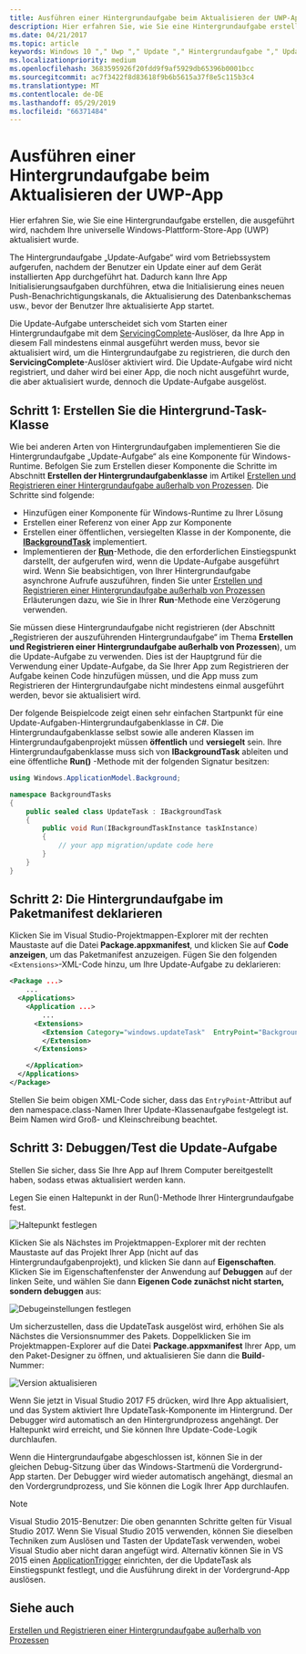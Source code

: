 ```yaml
---
title: Ausführen einer Hintergrundaufgabe beim Aktualisieren der UWP-App
description: Hier erfahren Sie, wie Sie eine Hintergrundaufgabe erstellen, die ausgeführt wird, wenn die Store-App Ihrer Universellen Windows-Plattform (UWP) aktualisiert wird.
ms.date: 04/21/2017
ms.topic: article
keywords: Windows 10 "," Uwp "," Update "," Hintergrundaufgabe "," Updatetask "," Hintergrundaufgabe
ms.localizationpriority: medium
ms.openlocfilehash: 3683595926f20fdd9f9af5929db65396b0001bcc
ms.sourcegitcommit: ac7f3422f8d83618f9b6b5615a37f8e5c115b3c4
ms.translationtype: MT
ms.contentlocale: de-DE
ms.lasthandoff: 05/29/2019
ms.locfileid: "66371484"
---
```

# <a name="run-a-background-task-when-your-uwp-app-is-updated"></a>Ausführen einer Hintergrundaufgabe beim Aktualisieren der UWP-App

Hier erfahren Sie, wie Sie eine Hintergrundaufgabe erstellen, die ausgeführt wird, nachdem Ihre universelle Windows-Plattform-Store-App (UWP) aktualisiert wurde.

The Hintergrundaufgabe „Update-Aufgabe“ wird vom Betriebssystem aufgerufen, nachdem der Benutzer ein Update einer auf dem Gerät installierten App durchgeführt hat. Dadurch kann Ihre App Initialisierungsaufgaben durchführen, etwa die Initialisierung eines neuen Push-Benachrichtigungskanals, die Aktualisierung des Datenbankschemas usw., bevor der Benutzer Ihre aktualisierte App startet.

Die Update-Aufgabe unterscheidet sich vom Starten einer Hintergrundaufgabe mit dem [ServicingComplete](https://docs.microsoft.com/uwp/api/Windows.ApplicationModel.Background.SystemTriggerType)-Auslöser, da Ihre App in diesem Fall mindestens einmal ausgeführt werden muss, bevor sie aktualisiert wird, um die Hintergrundaufgabe zu registrieren, die durch den **ServicingComplete**-Auslöser aktiviert wird.  Die Update-Aufgabe wird nicht registriert, und daher wird bei einer App, die noch nicht ausgeführt wurde, die aber aktualisiert wurde, dennoch die Update-Aufgabe ausgelöst.

## <a name="step-1-create-the-background-task-class"></a>Schritt 1: Erstellen Sie die Hintergrund-Task-Klasse

Wie bei anderen Arten von Hintergrundaufgaben implementieren Sie die Hintergrundaufgabe „Update-Aufgabe“ als eine Komponente für Windows-Runtime. Befolgen Sie zum Erstellen dieser Komponente die Schritte im Abschnitt **Erstellen der Hintergrundaufgabenklasse** im Artikel [Erstellen und Registrieren einer Hintergrundaufgabe außerhalb von Prozessen](https://docs.microsoft.com/windows/uwp/launch-resume/create-and-register-a-background-task). Die Schritte sind folgende:

- Hinzufügen einer Komponente für Windows-Runtime zu Ihrer Lösung
- Erstellen einer Referenz von einer App zur Komponente
- Erstellen einer öffentlichen, versiegelten Klasse in der Komponente, die [**IBackgroundTask**](https://docs.microsoft.com/uwp/api/Windows.ApplicationModel.Background.IBackgroundTask) implementiert.
- Implementieren der [**Run**](https://docs.microsoft.com/uwp/api/windows.applicationmodel.background.ibackgroundtask.)-Methode, die den erforderlichen Einstiegspunkt darstellt, der aufgerufen wird, wenn die Update-Aufgabe ausgeführt wird. Wenn Sie beabsichtigen, von Ihrer Hintergrundaufgabe asynchrone Aufrufe auszuführen, finden Sie unter [Erstellen und Registrieren einer Hintergrundaufgabe außerhalb von Prozessen](https://docs.microsoft.com/windows/uwp/launch-resume/create-and-register-a-background-task) Erläuterungen dazu, wie Sie in Ihrer **Run**-Methode eine Verzögerung verwenden.

Sie müssen diese Hintergrundaufgabe nicht registrieren (der Abschnitt „Registrieren der auszuführenden Hintergrundaufgabe“ im Thema **Erstellen und Registrieren einer Hintergrundaufgabe außerhalb von Prozessen**), um die Update-Aufgabe zu verwenden. Dies ist der Hauptgrund für die Verwendung einer Update-Aufgabe, da Sie Ihrer App zum Registrieren der Aufgabe keinen Code hinzufügen müssen, und die App muss zum Registrieren der Hintergrundaufgabe nicht mindestens einmal ausgeführt werden, bevor sie aktualisiert wird.

Der folgende Beispielcode zeigt einen sehr einfachen Startpunkt für eine Update-Aufgaben-Hintergrundaufgabenklasse in C#. Die Hintergrundaufgabenklasse selbst sowie alle anderen Klassen im Hintergrundaufgabenprojekt müssen **öffentlich** und **versiegelt** sein. Ihre Hintergrundaufgabenklasse muss sich von **IBackgroundTask** ableiten und eine öffentliche **Run()** -Methode mit der folgenden Signatur besitzen:

```cs
using Windows.ApplicationModel.Background;

namespace BackgroundTasks
{
    public sealed class UpdateTask : IBackgroundTask
    {
        public void Run(IBackgroundTaskInstance taskInstance)
        {
            // your app migration/update code here
        }
    }
}
```

## <a name="step-2-declare-your-background-task-in-the-package-manifest"></a>Schritt 2: Die Hintergrundaufgabe im Paketmanifest deklarieren

Klicken Sie im Visual Studio-Projektmappen-Explorer mit der rechten Maustaste auf die Datei **Package.appxmanifest**, und klicken Sie auf **Code anzeigen**, um das Paketmanifest anzuzeigen. Fügen Sie den folgenden `<Extensions>`-XML-Code hinzu, um Ihre Update-Aufgabe zu deklarieren:

```XML
<Package ...>
    ...
  <Applications>  
    <Application ...>  
        ...
      <Extensions>  
        <Extension Category="windows.updateTask"  EntryPoint="BackgroundTasks.UpdateTask">  
        </Extension>  
      </Extensions>

    </Application>  
  </Applications>  
</Package>
```

Stellen Sie beim obigen XML-Code sicher, dass das `EntryPoint`-Attribut auf den namespace.class-Namen Ihrer Update-Klassenaufgabe festgelegt ist. Beim Namen wird Groß- und Kleinschreibung beachtet.

## <a name="step-3-debugtest-your-update-task"></a>Schritt 3: Debuggen/Test die Update-Aufgabe

Stellen Sie sicher, dass Sie Ihre App auf Ihrem Computer bereitgestellt haben, sodass etwas aktualisiert werden kann.

Legen Sie einen Haltepunkt in der Run()-Methode Ihrer Hintergrundaufgabe fest.

![Haltepunkt festlegen](images/run-func-breakpoint.png)

Klicken Sie als Nächstes im Projektmappen-Explorer mit der rechten Maustaste auf das Projekt Ihrer App (nicht auf das Hintergrundaufgabenprojekt), und klicken Sie dann auf **Eigenschaften**. Klicken Sie im Eigenschaftenfenster der Anwendung auf **Debuggen** auf der linken Seite, und wählen Sie dann **Eigenen Code zunächst nicht starten, sondern debuggen** aus:

![Debugeinstellungen festlegen](images/do-not-launch-but-debug.png)

Um sicherzustellen, dass die UpdateTask ausgelöst wird, erhöhen Sie als Nächstes die Versionsnummer des Pakets. Doppelklicken Sie im Projektmappen-Explorer auf die Datei **Package.appxmanifest** Ihrer App, um den Paket-Designer zu öffnen, und aktualisieren Sie dann die **Build**-Nummer:

![Version aktualisieren](images/bump-version.png)

Wenn Sie jetzt in Visual Studio 2017 F5 drücken, wird Ihre App aktualisiert, und das System aktiviert Ihre UpdateTask-Komponente im Hintergrund. Der Debugger wird automatisch an den Hintergrundprozess angehängt. Der Haltepunkt wird erreicht, und Sie können Ihre Update-Code-Logik durchlaufen.

Wenn die Hintergrundaufgabe abgeschlossen ist, können Sie in der gleichen Debug-Sitzung über das Windows-Startmenü die Vordergrund-App starten. Der Debugger wird wieder automatisch angehängt, diesmal an den Vordergrundprozess, und Sie können die Logik Ihrer App durchlaufen.

> [!NOTE]
> Visual Studio 2015-Benutzer: Die oben genannten Schritte gelten für Visual Studio 2017. Wenn Sie Visual Studio 2015 verwenden, können Sie dieselben Techniken zum Auslösen und Tasten der UpdateTask verwenden, wobei Visual Studio aber nicht daran angefügt wird. Alternativ können Sie in VS 2015 einen [ApplicationTrigger](https://docs.microsoft.com/windows/uwp/launch-resume/trigger-background-task-from-app) einrichten, der die UpdateTask als Einstiegspunkt festlegt, und die Ausführung direkt in der Vordergrund-App auslösen.

## <a name="see-also"></a>Siehe auch

[Erstellen und Registrieren einer Hintergrundaufgabe außerhalb von Prozessen](https://docs.microsoft.com/windows/uwp/launch-resume/create-and-register-a-background-task)
